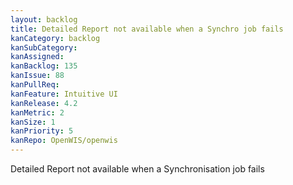 ```yaml
---
layout: backlog
title: Detailed Report not available when a Synchro job fails
kanCategory: backlog
kanSubCategory:
kanAssigned:
kanBacklog: 135
kanIssue: 88
kanPullReq:
kanFeature: Intuitive UI
kanRelease: 4.2
kanMetric: 2
kanSize: 1
kanPriority: 5
kanRepo: OpenWIS/openwis
---
```

Detailed Report not available when a Synchronisation job fails
